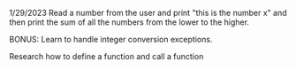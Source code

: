 1/29/2023 
Read a number from the user and print "this is the number x" and then print the sum of all the numbers from the lower to the higher. 

BONUS: Learn to handle integer conversion exceptions.

Research how to define a function and call a function